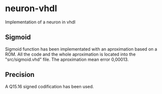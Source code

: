# neuron-vhdl
Implementation of a neuron in vhdl

## Sigmoid
Sigmoid function has been implementated with an aproximation based on a ROM. All the code and the whole aproximation is located into the "src/sigmoid.vhd" file. The aproximation mean error 0,00013.

## Precision
A Q15.16 signed codification  has been used.
